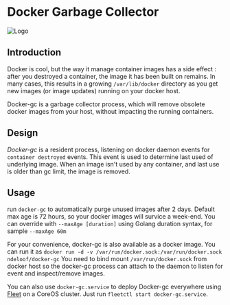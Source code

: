 # Docker Garbage Collector

![Logo](docker-GC.png)

## Introduction

Docker is cool, but the way it manage container images has a side effect : after you destroyed a container, the image it has been built on
remains. In many cases, this results in a growing `/var/lib/docker` directory as you get new images (or image updates) running on your
docker host.

Docker-gc is a garbage collector process, which will remove obsolete docker images from your host, without impacting the running containers.

## Design

*Docker-gc* is a resident process, listening on docker daemon events for `container destroyed` events. This event is used to determine last used
of underlying image. When an image isn't used by any container, and last use is older than gc limit, the image is removed.
  
## Usage
  
run `docker-gc` to automatically purge unused images after 2 days. Default max age is 72 hours, so your docker images will survice a 
week-end. You can override with `--maxAge [duration]` using Golang duration syntax, for sample `--maxAge 60m` 

For your convenience, docker-gc is also available as a docker image. You can run it as `docker run -d -v /var/run/docker.sock:/var/run/docker.sock ndeloof/docker-gc`
You need to bind mount `/var/run/docker.sock` from docker host so the docker-gc process can attach to the daemon to listen for event and inspect/remove images.

You can also use `docker-gc.service` to deploy Docker-gc everywhere using [Fleet](https://coreos.com/fleet/docs/latest/) on a CoreOS cluster. Just run `fleetctl start docker-gc.service`.

